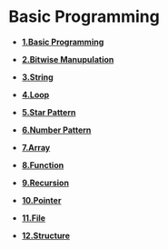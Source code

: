 
# Basic Programming



- **[1.Basic Programming](1_Basic/basic.md)**

- **[2.Bitwise Manupulation]()**

- **[3.String](3_String/string.md)**

- **[4.Loop](4_Loop/loop.md)**

- **[5.Star Pattern](5_Star_Pattern/star_pattern.md)**

- **[6.Number Pattern](6_Number_Pattern/number_pattern.md)**

- **[7.Array](7_Array/array.md)**

- **[8.Function]()**

- **[9.Recursion]()**

- **[10.Pointer]()**

- **[11.File](11_File_Handling/file.md)**

- **[12.Structure]()**
